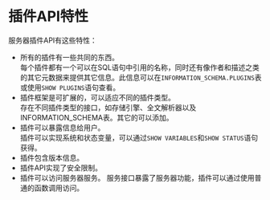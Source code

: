 # 插件API特性

服务器插件API有这些特性：
- 所有的插件有一些共同的东西。  
    每个插件都有一个可以在SQL语句中引用的名称，同时还有像作者和描述之类的其它元数据来提供其它信息。此信息可以在`INFORMATION_SCHEMA.PLUGINS`表或使用`SHOW PLUGINS`语句查看。
- 插件框架是可扩展的，可以适应不同的插件类型。  
    存在不同插件类型的接口，如存储引擎、全文解析器以及INFORMATION_SCHEMA表。其它的可以添加。
- 插件可以暴露信息给用户。  
    插件可以实现系统和状态变量，可以通过`SHOW VARIABLES`和`SHOW STATUS`语句获得。
- 插件包含版本信息。
- 插件API实现了安全限制。
- 插件可以访问服务器服务。
    服务接口暴露了服务器功能，插件可以通过使用普通的函数调用访问。
